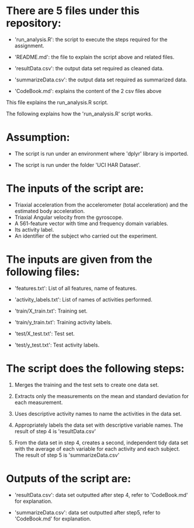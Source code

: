There are 5 files under this repository:
=========================================

- 'run_analysis.R': the script to execute the steps required for the assignment.

- 'README.md': the file to explain the script above and related files.

- 'resultData.csv': the output data set required as cleaned data.

- 'summarizeData.csv': the output data set required as summarized data.

- 'CodeBook.md': explains the content of the 2 csv files above

This file explains the run_analysis.R script.



The following explains how the 'run_analysis.R' script works.

Assumption:
=========================================

 - The script is run under an environment where 'dplyr' library is imported.

 - The script is run under the folder 'UCI HAR Dataset'.


The inputs of the script are:
=========================================

- Triaxial acceleration from the accelerometer (total acceleration) and the estimated body acceleration.
- Triaxial Angular velocity from the gyroscope. 
- A 561-feature vector with time and frequency domain variables. 
- Its activity label. 
- An identifier of the subject who carried out the experiment.


The inputs are given from the following files:
=========================================

- 'features.txt': List of all features, name of features.

- 'activity_labels.txt': List of names of activities performed.

- 'train/X_train.txt': Training set.

- 'train/y_train.txt': Training activity labels.

- 'test/X_test.txt': Test set.

- 'test/y_test.txt': Test activity labels.


The script does the following steps:
=========================================

1. Merges the training and the test sets to create one data set.

2. Extracts only the measurements on the mean and standard deviation for each measurement.

3. Uses descriptive activity names to name the activities in the data set.

4. Appropriately labels the data set with descriptive variable names. The result of step 4 is 'resultData.csv'

5. From the data set in step 4, creates a second, independent tidy data set with the average of each variable for each activity and each subject.
   The result of step 5 is 'summarizeData.csv'


Outputs of the script are:
=========================================

- 'resultData.csv': data set outputted after step 4, refer to 'CodeBook.md' for explanation.

- 'summarizeData.csv': data set outputted after step5, refer to 'CodeBook.md' for explanation.
